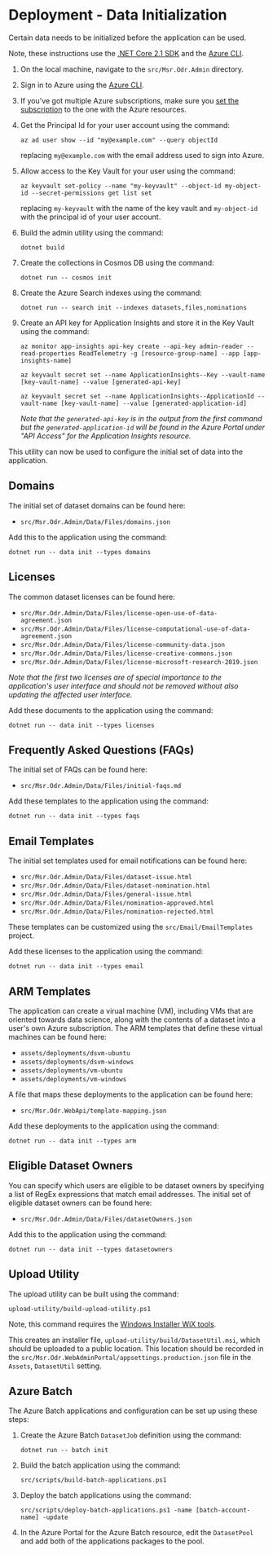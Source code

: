 # Deployment - Data Initialization

Certain data needs to be initialized before the application can be used.

Note, these instructions use the [.NET Core 2.1 SDK](https://dotnet.microsoft.com/download/dotnet-core/2.1) and the [Azure CLI](https://docs.microsoft.com/en-us/cli/azure/?view=azure-cli-latest).

1. On the local machine, navigate to the `src/Msr.Odr.Admin` directory.

1. Sign in to Azure using the [Azure CLI](https://docs.microsoft.com/en-us/cli/azure/authenticate-azure-cli?view=azure-cli-latest).

1. If you've got multiple Azure subscriptions, make sure you [set the subscription](https://docs.microsoft.com/en-us/cli/azure/account?view=azure-cli-latest#az-account-set) to the one with the Azure resources.

1. Get the Principal Id for your user account using the command:

    ```
    az ad user show --id "my@example.com" --query objectId
    ```

    replacing `my@example.com` with the email address used to sign into Azure.

1. Allow access to the Key Vault for your user using the command:

    ```
    az keyvault set-policy --name "my-keyvault" --object-id my-object-id --secret-permissions get list set
    ```

    replacing `my-keyvault` with the name of the key vault and `my-object-id` with the principal id of your user account.

1. Build the admin utility using the command:

    ```
    dotnet build
    ```

1. Create the collections in Cosmos DB using the command:

    ```
    dotnet run -- cosmos init    
    ```

1. Create the Azure Search indexes using the command:

    ```
    dotnet run -- search init --indexes datasets,files,nominations
    ```

1. Create an API key for Application Insights and store it in the Key Vault using the command:

    ```
    az monitor app-insights api-key create --api-key admin-reader --read-properties ReadTelemetry -g [resource-group-name] --app [app-insights-name]

    az keyvault secret set --name ApplicationInsights--Key --vault-name [key-vault-name] --value [generated-api-key]

    az keyvault secret set --name ApplicationInsights--ApplicationId --vault-name [key-vault-name] --value [generated-application-id]
    ```

    _Note that the `generated-api-key` is in the output from the first command but the `generated-application-id` will be found in the Azure Portal under "API Access" for the Application Insights resource._

This utility can now be used to configure the initial set of data into the application.

## Domains

The initial set of dataset domains can be found here:

- `src/Msr.Odr.Admin/Data/Files/domains.json`

Add this to the application using the command:

```
dotnet run -- data init --types domains
```

## Licenses

The common dataset licenses can be found here:

- `src/Msr.Odr.Admin/Data/Files/license-open-use-of-data-agreement.json`
- `src/Msr.Odr.Admin/Data/Files/license-computational-use-of-data-agreement.json`
- `src/Msr.Odr.Admin/Data/Files/license-community-data.json`
- `src/Msr.Odr.Admin/Data/Files/license-creative-commons.json`
- `src/Msr.Odr.Admin/Data/Files/license-microsoft-research-2019.json`

_Note that the first two licenses are of special importance to the application's user interface and should not be removed without also updating the affected user interface._

Add these documents to the application using the command:

```
dotnet run -- data init --types licenses
```

## Frequently Asked Questions (FAQs)

The initial set of FAQs can be found here:

- `src/Msr.Odr.Admin/Data/Files/initial-faqs.md`

Add these templates to the application using the command:

```
dotnet run -- data init --types faqs
```

## Email Templates

The initial set templates used for email notifications can be found here:

- `src/Msr.Odr.Admin/Data/Files/dataset-issue.html`
- `src/Msr.Odr.Admin/Data/Files/dataset-nomination.html`
- `src/Msr.Odr.Admin/Data/Files/general-issue.html`
- `src/Msr.Odr.Admin/Data/Files/nomination-approved.html`
- `src/Msr.Odr.Admin/Data/Files/nomination-rejected.html`

These templates can be customized using the `src/Email/EmailTemplates` project.

Add these licenses to the application using the command:

```
dotnet run -- data init --types email
```

## ARM Templates

The application can create a virual machine (VM), including VMs that are oriented towards data science, along with the contents of a dataset into a user's own Azure subscription. The ARM templates that define these virtual machines can be found here:

- `assets/deployments/dsvm-ubuntu`
- `assets/deployments/dsvm-windows`
- `assets/deployments/vm-ubuntu`
- `assets/deployments/vm-windows`

A file that maps these deployments to the application can be found here:

- `src/Msr.Odr.WebApi/template-mapping.json`

Add these deployments to the application using the command:

```
dotnet run -- data init --types arm
```

## Eligible Dataset Owners

You can specify which users are eligible to be dataset owners by specifying a list of RegEx expressions that match email addresses. The initial set of eligible dataset owners can be found here:

- `src/Msr.Odr.Admin/Data/Files/datasetOwners.json`

Add this to the application using the command:

```
dotnet run -- data init --types datasetowners
```

## Upload Utility

The upload utility can be built using the command:

```
upload-utility/build-upload-utility.ps1
```

Note, this command requires the [Windows Installer WiX tools](https://wixtoolset.org/).

This creates an installer file, `upload-utility/build/DatasetUtil.msi`, which should be uploaded to a public location. This location should be recorded in the `src/Msr.Odr.WebAdminPortal/appsettings.production.json` file in the `Assets`, `DatasetUtil` setting.

## Azure Batch

The Azure Batch applications and configuration can be set up using these steps:

1. Create the Azure Batch `DatasetJob` definition using the command:

    ```
    dotnet run -- batch init
    ```

1. Build the batch application using the command:

    ```
    src/scripts/build-batch-applications.ps1
    ```

1. Deploy the batch applications using the command:

    ```
    src/scripts/deploy-batch-applications.ps1 -name [batch-account-name] -update
    ```

1. In the Azure Portal for the Azure Batch resource, edit the `DatasetPool` and add both of the applications packages to the pool.
